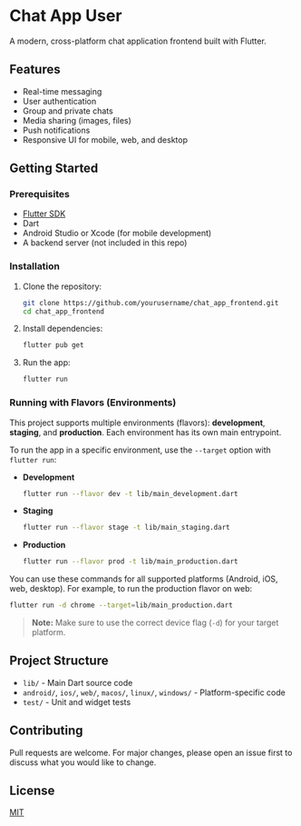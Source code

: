 # Chat App User

A modern, cross-platform chat application frontend built with Flutter.

## Features

- Real-time messaging
- User authentication
- Group and private chats
- Media sharing (images, files)
- Push notifications
- Responsive UI for mobile, web, and desktop

## Getting Started

### Prerequisites

- [Flutter SDK](https://flutter.dev/docs/get-started/install)
- Dart
- Android Studio or Xcode (for mobile development)
- A backend server (not included in this repo)

### Installation

1. Clone the repository:
   ```sh
   git clone https://github.com/yourusername/chat_app_frontend.git
   cd chat_app_frontend
   ```
2. Install dependencies:
   ```sh
   flutter pub get
   ```
3. Run the app:
   ```sh
   flutter run
   ```

### Running with Flavors (Environments)

This project supports multiple environments (flavors): **development**, **staging**, and **production**. Each environment has its own main entrypoint.

To run the app in a specific environment, use the `--target` option with `flutter run`:

- **Development**
  ```sh
  flutter run --flavor dev -t lib/main_development.dart
  ```
- **Staging**
  ```sh
  flutter run --flavor stage -t lib/main_staging.dart
  ```
- **Production**
  ```sh
  flutter run --flavor prod -t lib/main_production.dart
  ```

You can use these commands for all supported platforms (Android, iOS, web, desktop). For example, to run the production flavor on web:

```sh
flutter run -d chrome --target=lib/main_production.dart
```

> **Note:** Make sure to use the correct device flag (`-d`) for your target platform.

## Project Structure

- `lib/` - Main Dart source code
- `android/`, `ios/`, `web/`, `macos/`, `linux/`, `windows/` - Platform-specific code
- `test/` - Unit and widget tests

## Contributing

Pull requests are welcome. For major changes, please open an issue first to discuss what you would like to change.

## License

[MIT](LICENSE)
